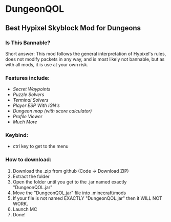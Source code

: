 # DungeonQOL
## Best Hypixel Skyblock Mod for Dungeons 

### Is This Bannable?
Short answer: This mod follows the general interpretation of Hypixel's rules, does not modify packets in any way, and is most likely not bannable, but as with all mods, it is use at your own risk.

### Features include:
* *Secret Waypoints*
* *Puzzle Solvers*
* *Terminal Solvers*
* *Player ESP With IGN's*
* *Dungeon map (with score calculator)*
* *Profile Viewer*
* *Much More*

### Keybind:
* ctrl key to get to the menu


### How to download:
1. Download the .zip from github (Code -> Download ZIP)
2. Extract the folder
3. Open the folder until you get to the .jar named exactly "DungeonQOL.jar"
4. Move the "DungeonQOL.jar" file into .minecraft\mods
5. If your file is not named EXACTLY "DungeonQOL.jar" then it WILL NOT WORK.
6. Launch MC
7. Done!

